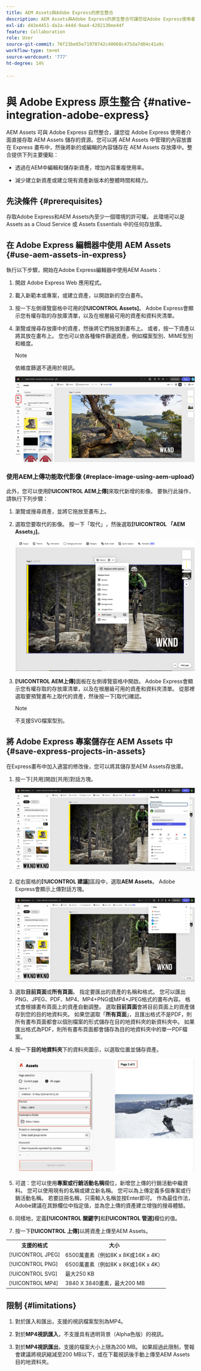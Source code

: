 ```yaml
---
title: AEM Assets與Adobe Express的原生整合
description: AEM Assets與Adobe Express的原生整合可讓您從Adobe Express使用者介面直接存取AEM Assets中儲存的資產。
exl-id: d43e4451-da2a-444d-9aa4-4282130ee44f
feature: Collaboration
role: User
source-git-commit: 76f23be65e71970742c40068c475da7d04c41a9c
workflow-type: tm+mt
source-wordcount: '777'
ht-degree: 14%

---
```


# 與 Adobe Express 原生整合 {#native-integration-adobe-express}

AEM Assets 可與 Adobe Express 自然整合，讓您從 Adobe Express 使用者介面直接存取 AEM Assets 儲存的資源。您可以將 AEM Assets 中管理的內容放置在 Express 畫布中，然後將新的或編輯的內容儲存在 AEM Assets 存放庫中。整合提供下列主要優點：

* 透過在AEM中編輯和儲存新資產，增加內容重複使用率。

* 減少建立新資產或建立現有資產新版本的整體時間和精力。

## 先決條件 {#prerequisites}

存取Adobe Express和AEM Assets內至少一個環境的許可權。 此環境可以是 Assets as a Cloud Service 或 Assets Essentials 中的任何存放庫。

## 在 Adobe Express 編輯器中使用 AEM Assets {#use-aem-assets-in-express}

執行以下步驟，開始在Adobe Express編輯器中使用AEM Assets：

1. 開啟 Adobe Express Web 應用程式。

2. 載入新範本或專案，或建立資產，以開啟新的空白畫布。

3. 按一下左側導覽窗格中可用的&#x200B;**[!UICONTROL Assets]**。 Adobe Express會顯示您有權存取的存放庫清單，以及在根層級可用的資產和資料夾清單。

4. 瀏覽或搜尋存放庫中的資產，然後將它們拖放到畫布上。 或者，按一下資產以將其放在畫布上。 您也可以依各種條件篩選資產，例如檔案型別、MIME型別和維度。

   >[!NOTE]
   >
   >依維度篩選不適用於視訊。

   ![包括資產附加元件中的資產](assets/adobe-express-native-integration.png)

### 使用AEM上傳功能取代影像 {#replace-image-using-aem-upload}

此外，您可以使用&#x200B;**[!UICONTROL AEM上傳]**&#x200B;來取代新增的影像。 要執行此操作，請執行下列步驟：

1. 瀏覽或搜尋資產，並將它拖放至畫布上。

1. 選取您要取代的影像。 按一下「取代」**&#x200B;**，然後選取&#x200B;**[!UICONTROL 「AEM Assets」]**。

   ![AEM取代](assets/aem-replace.png)

1. **[!UICONTROL AEM上傳]**&#x200B;面板在左側導覽窗格中開啟。 Adobe Express會顯示您有權存取的存放庫清單，以及在根層級可用的資產和資料夾清單。 從那裡選取要預覽畫布上取代的資產，然後按一下[取代]確認。**&#x200B;**

   >[!NOTE]
   >
   > 不支援SVG檔案型別。

## 將 Adobe Express 專案儲存在 AEM Assets 中 {#save-express-projects-in-assets}

在Express畫布中加入適當的修改後，您可以將其儲存至AEM Assets存放庫。

1. 按一下[共用]&#x200B;**&#x200B;**&#x200B;開啟[共用]&#x200B;**&#x200B;**&#x200B;對話方塊。

   ![將資產儲存在 AEM 中](assets/adobe-express-share.png)

2. 從右窗格的&#x200B;**[!UICONTROL 建議]**&#x200B;區段中，選取&#x200B;**AEM Assets**。 Adobe Express會顯示上傳對話方塊。

   ![將資產儲存在 AEM 中](assets/adobe-express-aem.png)

3. 選取&#x200B;**目前頁面**&#x200B;或&#x200B;**所有頁面**。 指定要匯出的資產的名稱和格式。 您可以匯出PNG、JPEG、PDF、MP4、MP4+PNG或MP4+JPEG格式的畫布內容。 格式會根據畫布頁面上的資產自動調整。
選取&#x200B;**目前頁面**&#x200B;會將目前頁面上的資產儲存到您的目的地資料夾。 如果您選取「**所有頁面**」，且匯出格式不是PDF，則所有畫布頁面都會以個別檔案的形式儲存在目的地資料夾的新資料夾中。 如果匯出格式為PDF，則所有畫布頁面都會儲存為目的地資料夾中的單一PDF檔案。

4. 按一下&#x200B;**目的地資料夾**&#x200B;下的資料夾圖示，以選取位置並儲存資產。

   ![將資產儲存在 AEM 中](/help/assets/assets/page-selection-and-destination-folder.svg)

5. 可選：您可以使用&#x200B;**專案或行銷活動名稱**&#x200B;欄位，新增您上傳的行銷活動中繼資料。 您可以使用現有的名稱或建立新名稱。 您可以為上傳定義多個專案或行銷活動名稱。 若要註冊名稱，只需輸入名稱並按Enter即可。
作為最佳作法，Adobe建議在其餘欄位中指定值，並為您上傳的資產建立增強的搜尋體驗。

6. 同樣地，定義&#x200B;**[!UICONTROL 關鍵字]**&#x200B;和&#x200B;**[!UICONTROL 管道]**&#x200B;欄位的值。

7. 按一下&#x200B;**[!UICONTROL 上傳]**&#x200B;以將資產上傳至AEM Assets。

<table> 
    <tbody>
     <tr>
      <th><strong>支援的格式</strong></th>
      <th><strong>大小</strong></th>
     </tr>
    </tr>
    <tr>
        <td>[!UICONTROL JPEG]</td>
        <td> 6500萬畫素（例如8K x 8K或16K x 4K） </td>
    </tr>
    <tr>
        <td>[!UICONTROL PNG]</td>
        <td> 6500萬畫素（例如8K x 8K或16K x 4K） </td>
    </tr>
    <tr>
        <td>[!UICONTROL SVG]</td>
        <td> 最大250 KB</td>
    </tr>
    <tr>
        <td>[!UICONTROL MP4]</td>
        <td> 3840 X 3840畫素，最大200 MB</td>
    </tr>
    </tbody>
</table>

## 限制 {#limitations}

1. 對於匯入和匯出，支援的視訊檔案型別為MP4。

2. 對於&#x200B;**MP4視訊匯入**，不支援具有透明背景（Alpha色版）的視訊。
   <!--
   1. The maximum file size supported is 200 MB. If this limit exceeds, an alert message displays.
   2. The maximum supported resolution is 3840 X 3840 pixels.
   3. Videos with transparent backgrounds (alpha channel) are not supported.
   -->

3. 對於&#x200B;**MP4視訊匯出**，支援的檔案大小上限為200 MB。 如果超過此限制，警報會建議將視訊縮減至200 MB以下，或在下載視訊後手動上傳至AEM Assets目的地資料夾。



